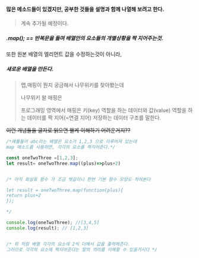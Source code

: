 #### 많은 메소드들이 있겠지만, 공부한 것들을 설명과 함께 나열해 보려고 한다.

> 계속 추가될 예정이다.



##### .map(); == 반복문을 돌며 배열안의 요소들의 개별상황을 짝 지어주는것.

또한 원본 배열의 엘리먼트 값을 수정하는것이 아니라, 

##### 새로운 배열을 만든다.



> 맵,매핑이 뭔지 궁금해서 나무위키를 찾아봤는데
>
> 나무위키 왈 매핑은 
>
> 프로그래밍 영역에서 매핑은 키(key) 역할을 하는 데이터와 값(value) 역할을 하는 데이터를 짝 지어(=연결 지어) 저장하는 데이터 구조를 말한다.

~~이런 개념들을 글자로 읽으면 왤케 이해하기 어려운거지??~~

```js
/*예를들어 abc라는 배열은 요소가 1,2,3 으로 이루어져 있는데
map 매소드를 사용하면, 각각의 요소를 짝지어준다.*/

const oneTwoThree =[1,2,3];
let result= oneTwoThree.map((plus)=>plus+2)


/* 아직 화살표 함수 가 조금 헷갈리니 한번 기본 함수 모양도 적어본다 

let result = oneTwoThree.map(function(plus){
return plus+2
});

*/

console.log(oneTwoThree); //[3,4,5]
console.log(result); // [1,2,3]


/* 위 처럼 배열 각각의 요소에 2씩 더해서 값을 출력해준다. 
그러므로 각각의 요소에 짝지어준다는 말의 의미를 이해할 수 있을거시다 */

```

